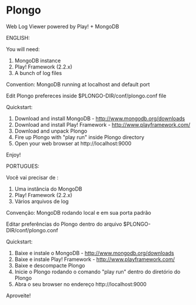 Plongo
======

Web Log Viewer powered by Play! + MongoDB


ENGLISH:

You will need:

1. MongoDB instance
2. Play! Framework (2.2.x)
3. A bunch of log files

Convention: MongoDB running at localhost and default port

Edit Plongo prefereces inside $PLONGO-DIR/conf/plongo.conf file


Quickstart:

1. Download and install MongoDB - http://www.mongodb.org/downloads
2. Download and install Play! Framework - http://www.playframework.com/
3. Download and unpack Plongo
4. Fire up Plongo with "play run" inside Plongo directory
5. Open your web browser at http://localhost:9000

Enjoy!



PORTUGUES:

Você vai precisar de :

1. Uma instância do MongoDB 
2. Play! Framework (2.2.x)
3. Vários arquivos de log

Convenção: MongoDB rodando local e em sua porta padrão

Editar preferências do Plongo dentro do arquivo $PLONGO-DIR/conf/plongo.conf 


Quickstart:

1. Baixe e instale o MongoDB - http://www.mongodb.org/downloads
2. Baixe e instale Play! Framework - http://www.playframework.com/
3. Baixe e descompacte Plongo
4. Inicie o Plongo rodando o comando "play run" dentro do diretório do Plongo 
5. Abra o seu browser no endereço http://localhost:9000

Aproveite!



